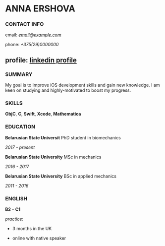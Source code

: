 # ANNA ERSHOVA

### CONTACT INFO

email: *email@example.com*

phone: *+375(29)0000000*

profile: [linkedin profile](https://www.linkedin.com/login)
----------------------------------------------------------

### SUMMARY

My goal is to improve iOS development skills and gain new knowledge. I am keen on studying and highly-motivated to boost my progress.

### SKILLS

**ObjC**, **C**, **Swift**, **Xcode**, **Mathematica** 

### EDUCATION

**Belarusian State Universit** 
PhD student in biomechanics

*2017 - present*

**Belarusian State University** 
MSc in mechanics

*2016 - 2017*

**Belarusian State University** 
BSc in applied mechanics

*2011 - 2016*

### ENGLISH

**B2** - **C1** 

 *practice*:

- 3 months in the UK

- online with native speaker
